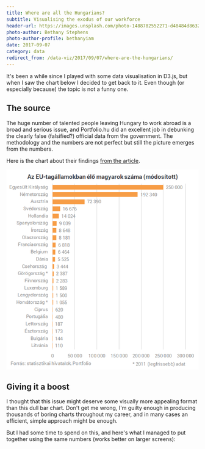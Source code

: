 ```yaml
---
title: Where are all the Hungarians?
subtitle: Visualising the exodus of our workforce
header-url: https://images.unsplash.com/photo-1488782552271-d48484d86326?ixlib=rb-0.3.5&q=80&fm=jpg&crop=entropy&cs=tinysrgb&w=1900&fit=crop&s=a19a23865110a05941c5056b9ad5b1a4
photo-author: Bethany Stephens
photo-author-profile: bethanyiam
date: 2017-09-07
category: data
redirect_from: /data-viz/2017/09/07/where-are-the-hungarians/
---
```


It's been a while since I played with some data visualisation in D3.js, but when I saw the chart below I decided to get back to it. Even though (or especially because) the topic is not a funny one.

## The source

The huge number of talented people leaving Hungary to work abroad is a broad and serious issue, and Portfolio.hu did an excellent job in debunking the clearly false (falsified?) official data from the government. The methodology and the numbers are not perfect but still the picture emerges from the numbers.

Here is the chart about their findings [from the article](http://www.portfolio.hu/gazdasag/ide_vezetett_a_tomeges_kivandorlas_tobb_magyar_lepett_le_mint_gondoltuk.1.260665.html).

![](/img/posts/migration.png)

## Giving it a boost

I thought that this issue might deserve some visually more appealing format than this dull bar chart. Don't get me wrong, I'm guilty enough in producing thousands of boring charts throughout my career, and in many cases an efficient, simple approach might be enough. 

But I had some time to spend on this, and here's what I managed to put together using the same numbers (works better on larger screens):

<div>
    <link href="https://fonts.googleapis.com/css?family=Encode+Sans+Condensed:500,600" rel="stylesheet">
    <style>
      #map {
        border: 1px solid #ddd;
        font-family: 'Encode Sans Condensed', sans-serif;
      }

      .loader {
        font-size: 12px;
        fill: #666;
        alignment-baseline: middle;
        text-anchor: middle;
      }

      .land {
        fill: #fff;
        stroke-width: 1;
        stroke: #eeeeee;
      }

      .member {
        fill: #eee;
        stroke: #aaa;
        stroke-width: 1;
      }

      .member:hover {
        fill: #EE9448;
        fill-opacity: 0.2;
      }

      .sea {
        fill: #f5f5ff;
      }

      .marker {
        pointer-events: none;
      }

      .marker circle {
        fill: #EE9448;
        fill-opacity: 0.8;
        stroke: #EE9448;
        stroke-width: 1;
      }

      .marker .active {
        fill-opacity: 1;
      }

      .legend {
        fill: transparent;
        stroke: #cccccc;
        stroke-width: 0;
      }

      .legend-label {
        font-size: 11px;
        fill: #666;
      }

      .data-label {
        font-size: 16px;
        fill: #444;
        line-height: 3em;
      }

      .data-label .highlight {
        font-weight: bold;
        font-size: 23px;
        fill: #EE9448;
      }

      .title {
        font-size: 30px;
        font-weight: bold;
        fill: #444;
      }

      .subtitle {
        font-size: 13px;
        font-weight: normal;
      }

      .reference {
        font-size: 11px;
        font-weight: normal;
        fill: #666;
      }
    </style>
    <svg width="700" height="600" id="map" viewbox="0 0 700 600"></svg>
    <script src="https://d3js.org/d3.v4.js"></script>
    <script src="https://unpkg.com/d3-sankey@0"></script>
    <script src="https://unpkg.com/topojson-client@3"></script>
    <script>
      ;(function(window, document) {
        window.onresize = function(e) {
          let targetWidth = document.getElementById('map').parentElement.getBoundingClientRect().width;

          d3.select('#map')
          .attr('width', targetWidth)
          .attr('height', targetWidth * (600 / 700));
      };

      const EU_COUNTRY_CODES = ['040', '056', '100', '191', '196', '203', '208', 
      '233', '246', '250', '276', '300', '348', '372', '380', '428', '440', '442', 
      '470', '528', '616', '620', '642', '703', '705', '724', '752', '826'];

      // Base SVG element
      const svg = d3.select('#map');
      const width = +svg.attr('width');
      const height = +svg.attr('height');

      // Chart functions
      const format = d3.format(".2s")
      const projection = d3.geoMercator()
        .center([20, 47])
        .scale(680)
        .translate([width / 1.4 , height / 1.6]);

      const path = d3.geoPath(projection);
      const radiusScale = d3.scalePow()
      .range([5, 50])
      .exponent(0.5)
      .clamp(true);

      const ease = function(t) {
        return d3.easeElastic(t, 1.25, 0.35);
      };

      const map = svg.append('g').attr('class', 'map');

      // Add sea
      map.append('rect')
        .attr('class', 'sea')
        .attr('width', width)
        .attr('height', height);

      // Loader
      const loader = svg.append('g').attr('id', 'loader')
        .attr('transform', 'translate(' + width / 2 + ',' + height / 2 + ')')
      .append('text')
        .attr('class', 'loader')
        .text('Loading...');

      // Load map data
      d3.json("https://unpkg.com/world-atlas@1/world/110m.json", (error, world) => {
        if (error) throw error;

        let country_data = topojson.feature(world, world.objects.countries);

        // Load local data
        d3.json('/sample_data/data3.json', (error, data) => {
          if (error) throw error;
          loader.remove();
        
          // Add name and value to country data, sort by value
          const features = country_data.features.map(item => {
            found = data.find(country => country.id == item.id)
            if (found) {
              item.value = found.value;
              item.name = found.name;
            } else {
              item.value = 0;
              item.name = null;
            }
            return item
          }).sort((a, b) => a.value - b.value);

          // Set scale to the extent of data
          radiusScale.domain([
            1000, 
            data.map(i => i.value).reduce((a, b) => Math.max(a, b))
          ]);

          // Add background land shape
          map.append('path')
            .datum(country_data)
            .attr('class', 'land')
            .attr('d', path)
            .style('opacity', 0)
            .transition()
            .style('opacity', 1);

          // Add EU member countries on top
          map.selectAll('.country')
          .data(features)
          .enter()
          .filter(d => EU_COUNTRY_CODES.includes(d.id))
          .append('g')
            .classed('country', true)
          .append('path')
            .classed('member', true)
            .attr('d', path)
            .attr('id', d => d.id)
            .style('opacity', 0)
            .transition()
            .style('opacity', 1);

          // Add marker circles to countries
          map.selectAll('.marker')
          .data(features.filter(feature => feature.value > 0)
            .sort((a, b) => a.value - b.value ))
          .enter()
          .append('g')
            .attr('class', 'marker')
            .attr('id', d => 'marker_' + d.id)
            .attr('transform', d => {
              let x, y;
              if (d.id == '250') {
                // Manually adjust centroid of France
                x = path.centroid(d)[0] + 40;
                y = path.centroid(d)[1] - 35;  
              } else if (d.id == '191') {
                // Manually adjust centroid of Croatia
                x = path.centroid(d)[0] + 3;
                y = path.centroid(d)[1] - 10; 
              } else {
                // Make sure the marker is on the visible part of the map 
                x = Math.max(20, Math.min(width - 10, path.centroid(d)[0]));
                y = Math.max(20, Math.min(height - 10, path.centroid(d)[1]));
              }
              return 'translate(' + x + ',' + y + ')';
            })
          .append('circle')
            .attr('r', d => radiusScale(d.value))
            .style('opacity', 0)
            .transition()
            .delay(100)
            .style('opacity', 1)

          // Add listeners for mouse events
          map.selectAll('.member')
          .on('mouseenter', function(d) {
            const node = d3.select('#marker_' + d.id).raise();
            if (node.nodes().length > 0) {
              node.selectAll('circle').classed('active', true);

              let sideLabel = map.append('g')
                .attr('class', 'data-insert')
                .attr('transform', d => 'translate(20, 360)')
              .append('text')
                .attr('class', 'data-label')
                .attr('alignment-baseline', 'middle')
                .attr('text-anchor', 'start');

              sideLabel.append('tspan')
                .attr('x', 0)
                .attr('dy', '0em')
                .classed('highlight', true)
                .text(d3.format(",.2r")(d.value));

              sideLabel.append('tspan')
                .attr('x', 0)
                .attr('dy', '1.3em')
                .text(function() {
                  if (d.name == 'United Kingdom' || 
                    d.name == 'Netherlands' || 
                    d.name == 'Czech Republic') {
                    return 'Hungarians work in the';
                  } else {
                    return 'Hungarians work in';
                  }
                });

              sideLabel.append('tspan')
                .attr('x', 0)
                .attr('dy', '1.2em')
                .classed('highlight', true)
                .text(d.name);
            }
          })
          .on('mouseleave', function(d) {
            d3.select('#marker_' + d.id).selectAll('circle')
            .classed('active', false);

            d3.selectAll('.data-insert').remove();
          })

          // Title
          titleContainer = map.append('g')
          .attr('transform', 'translate(20, 20)')

          title = titleContainer.append('text')
          .attr('x', 0)
          .attr('class', 'title')

          title.append('tspan')
          .attr('x', 0)
          .attr('dy', '0em')
          .attr('alignment-baseline', 'hanging')
          .text('Where Do Hungarian')

          title.append('tspan')
          .attr('x', 0)
          .attr('dy', '1.2em')
          .attr('alignment-baseline', 'hanging')
          .text('Expats Live?')

          title.append('tspan')
          .attr('x', 0)
          .attr('dy', '3em')
          .attr('alignment-baseline', 'hanging')
          .classed('subtitle', true)
          .text('Estimated number of Hungarians working in EU countries')

          titleContainer.selectAll('tspan')
          .style('opacity', 0)
          .transition()
          .style('opacity', 1)
          
          // Add legend
          const legendData = [
            {'label': '100k', 'value': 100000},
            {'label': '10k', 'value': 10000},
            {'label': '<1k', 'value': 1000}
          ];
          const legendPadding = 5;
          const legend = map.append('g').attr('id', 'legend');

          // Add marker circles to legend
          legend.selectAll('.marker')
          .data(legendData.sort((a, b) => a.value - b.value))
          .enter()
          .append('g')
            .classed('marker', true)  
            .attr('transform', (d, i, a) => {
              // Arrange marker circles to bottom baseline
              const maxRadius = radiusScale(legendData.
                sort((a, b) => b.value - a.value)[0].value)
              const currentRadius = radiusScale(d.value)
              let y = maxRadius * 2 - currentRadius + legendPadding
            
              // Arrange marker centers horizontally 
              // to have even spacing between circle edges
              let x = a.map(item => radiusScale(item.__data__.value)).slice(0, i + 1)
              .map((item, idx, arr) => {
                if (idx == arr.length - 1) {
                  return item;
                } else {
                  return item * 2;
                }
              })
              .reduce((p, c) => p + c + legendPadding, 0);

              return 'translate(' + x + ',' + y + ')';
            })
          .append('circle')
            .attr('r', d => radiusScale(d.value));

          // Add text labels to legend markers
          legend.selectAll('.marker')
          .append('text')
            .classed('legend-label', true)
            .text(d => d.label)
            .attr('y', d => radiusScale(d.value) + 3)
            .attr('alignment-baseline', 'hanging')
            .attr('text-anchor', 'middle');    
          
          // Set border around legend
          const legendDimensions = legend.node().getBBox();
          legend.append('rect').classed('legend', true)
            .attr('width', legendDimensions.width + legendPadding * 2)
            .attr('height', legendDimensions.height + legendPadding * 2)
            .attr('x', legendDimensions.x - legendPadding - 1)
            .attr('y', legendDimensions.y - legendPadding + 1);

          // Place legend at bottom
          legend
          .attr('transform',
            'translate(10,' + 
            (height - legendDimensions.height - 2 * legendPadding) +
            ')');

          legend
          .style('opacity', 0)
          .transition()
          .style('opacity', 1)

          // Reference
          map.append('g')
          .attr('transform', 'translate(' + (width - 3) + ',' + (height - 3) + ')')
          .append('text')
          .attr('alignment-baseline', 'baseline')
          .attr('text-anchor', 'end')
          .text('Data: Portfolio.hu')
          .attr('class', 'reference')
        });
      });
      })(window, document);
    </script>
  </div>

_(You might realize that some important countries are missing. Romania, Slovakia and Slovenia was deliberately left out by Portfolio.hu for the potential bias caused by the local Hungarian minorities.)_

I spent quite a few hours with this, partially because I never used `topoJSON` and `geoPath` before (these are needed to draw the shapes of the map), but mostly I was experimenting with the code for fun before settling with the final version.

It's not a mind-exploding super-exciting piece of data art, just some basic elements glued together, and there are endless possibilities in enhancing it. Still, it might convey the message better, or even draw some extra attention compared to the original version.

__Which one do you like more: the original bar chart or the map version? Let me know in the comments!__
